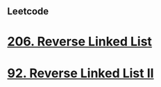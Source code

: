 ## Leetcode 
# [206. Reverse Linked List](https://leetcode.com/problems/reverse-linked-list/)
# [92. Reverse Linked List II](https://leetcode.com/problems/reverse-linked-list-ii/)

